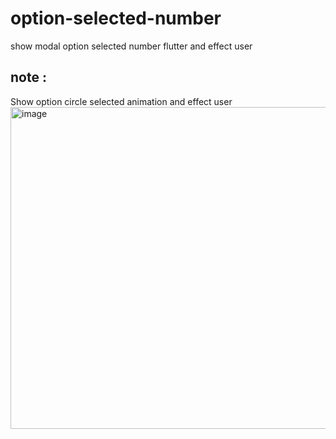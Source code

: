 # option-selected-number
show modal option selected number flutter and effect user

## note :
Show option circle selected animation and effect user 
<img width="515" alt="image" src="https://user-images.githubusercontent.com/66364917/237020104-9919433e-3ab2-491d-a7ca-bbf74851edd1.png">
